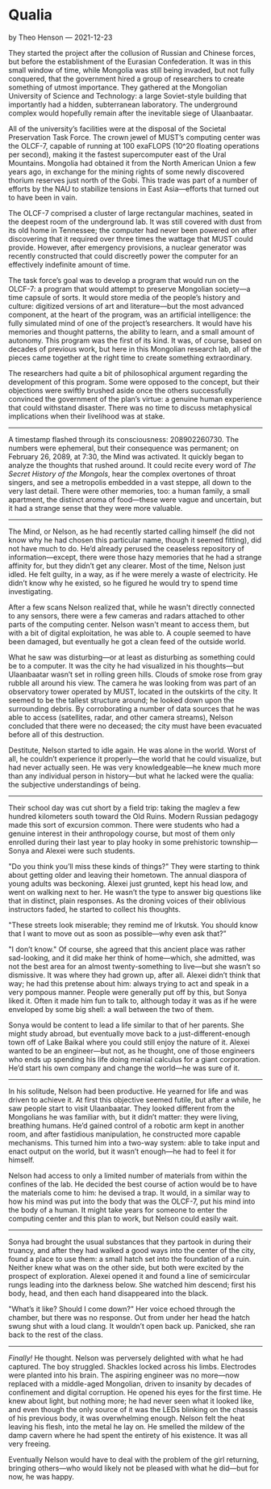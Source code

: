 # Qualia

by Theo Henson — 2021-12-23

They started the project after the collusion of Russian and Chinese forces, but before the establishment of the Eurasian Confederation. It was in this small window of time, while Mongolia was still being invaded, but not fully conquered, that the government hired a group of researchers to create something of utmost importance. They gathered at the Mongolian University of Science and Technology: a large Soviet-style building that importantly had a hidden, subterranean laboratory. The underground complex would hopefully remain after the inevitable siege of Ulaanbaatar.

All of the university’s facilities were at the disposal of the Societal Preservation Task Force. The crown jewel of MUST’s computing center was the OLCF-7, capable of running at 100 exaFLOPS (10^20 floating operations per second), making it the fastest supercomputer east of the Ural Mountains. Mongolia had obtained it from the North American Union a few years ago, in exchange for the mining rights of some newly discovered thorium reserves just north of the Gobi. This trade was part of a number of efforts by the NAU to stabilize tensions in East Asia—efforts that turned out to have been in vain.

The OLCF-7 comprised a cluster of large rectangular machines, seated in the deepest room of the underground lab. It was still covered with dust from its old home in Tennessee; the computer had never been powered on after discovering that it required over three times the wattage that MUST could provide. However, after emergency provisions, a nuclear generator was recently constructed that could discreetly power the computer for an effectively indefinite amount of time.

The task force’s goal was to develop a program that would run on the OLCF-7: a program that would attempt to preserve Mongolian society—a time capsule of sorts. It would store media of the people’s history and culture: digitized versions of art and literature—but the most advanced component, at the heart of the program, was an artificial intelligence: the fully simulated mind of one of the project’s researchers. It would have his memories and thought patterns, the ability to learn, and a small amount of autonomy. This program was the first of its kind. It was, of course, based on decades of previous work, but here in this Mongolian research lab, all of the pieces came together at the right time to create something extraordinary.

The researchers had quite a bit of philosophical argument regarding the development of this program. Some were opposed to the concept, but their objections were swiftly brushed aside once the others successfully convinced the government of the plan’s virtue: a genuine human experience that could withstand disaster. There was no time to discuss metaphysical implications when their livelihood was at stake.

---

A timestamp flashed through its consciousness: 208902260730. The numbers were ephemeral, but their consequence was permanent; on February 26, 2089, at 7:30, the Mind was activated. It quickly began to analyze the thoughts that rushed around. It could recite every word of *The Secret History of the Mongols*, hear the complex overtones of throat singers, and see a metropolis embedded in a vast steppe, all down to the very last detail. There were other memories, too: a human family, a small apartment, the distinct aroma of food—these were vague and uncertain, but it had a strange sense that they were more valuable.

---

The Mind, or Nelson, as he had recently started calling himself (he did not know why he had chosen this particular name, though it seemed fitting), did not have much to do. He’d already perused the ceaseless repository of information—except, there were those hazy memories that he had a strange affinity for, but they didn’t get any clearer. Most of the time, Nelson just idled. He felt guilty, in a way, as if he were merely a waste of electricity. He didn’t know why he existed, so he figured he would try to spend time investigating.

After a few scans Nelson realized that, while he wasn't directly connected to any sensors, there were a few cameras and radars attached to other parts of the computing center. Nelson wasn't meant to access them, but with a bit of digital exploitation, he was able to. A couple seemed to have been damaged, but eventually he got a clean feed of the outside world.

What he saw was disturbing—or at least as disturbing as something could be to a computer. It was the city he had visualized in his thoughts—but Ulaanbaatar wasn’t set in rolling green hills. Clouds of smoke rose from gray rubble all around his view. The camera he was looking from was part of an observatory tower operated by MUST, located in the outskirts of the city. It seemed to be the tallest structure around; he looked down upon the surrounding debris. By corroborating a number of data sources that he was able to access (satellites, radar, and other camera streams), Nelson concluded that there were no deceased; the city must have been evacuated before all of this destruction.

Destitute, Nelson started to idle again. He was alone in the world. Worst of all, he couldn’t experience it properly—the world that he could visualize, but had never actually seen. He was very knowledgeable—he knew much more than any individual person in history—but what he lacked were the qualia: the subjective understandings of being.

---

Their school day was cut short by a field trip: taking the maglev a few hundred kilometers south toward the Old Ruins. Modern Russian pedagogy made this sort of excursion common. There were students who had a genuine interest in their anthropology course, but most of them only enrolled during their last year to play hooky in some prehistoric township—Sonya and Alexei were such students.

"Do you think you’ll miss these kinds of things?" They were starting to think about getting older and leaving their hometown. The annual diaspora of young adults was beckoning. Alexei just grunted, kept his head low, and went on walking next to her. He wasn’t the type to answer big questions like that in distinct, plain responses. As the droning voices of their oblivious instructors faded, he started to collect his thoughts.

"These streets look miserable; they remind me of Irkutsk. You should know that I want to move out as soon as possible—why even ask that?”

"I don’t know." Of course, she agreed that this ancient place was rather sad-looking, and it did make her think of home—which, she admitted, was not the best area for an almost twenty-something to live—but she wasn’t so dismissive. It was where they had grown up, after all. Alexei didn’t think that way; he had this pretense about him: always trying to act and speak in a very pompous manner. People were generally put off by this, but Sonya liked it. Often it made him fun to talk to, although today it was as if he were enveloped by some big shell: a wall between the two of them.

Sonya would be content to lead a life similar to that of her parents. She might study abroad, but eventually move back to a just-different-enough town off of Lake Baikal where you could still enjoy the nature of it. Alexei wanted to be an engineer—but not, as he thought, one of those engineers who ends up spending his life doing menial calculus for a giant corporation. He’d start his own company and change the world—he was sure of it.

---

In his solitude, Nelson had been productive. He yearned for life and was driven to achieve it. At first this objective seemed futile, but after a while, he saw people start to visit Ulaanbaatar. They looked different from the Mongolians he was familiar with, but it didn’t matter: they were living, breathing humans. He’d gained control of a robotic arm kept in another room, and after fastidious manipulation, he constructed more capable mechanisms. This turned him into a two-way system: able to take input and enact output on the world, but it wasn’t enough—he had to feel it for himself.

Nelson had access to only a limited number of materials from within the confines of the lab. He decided the best course of action would be to have the materials come to him: he devised a trap. It would, in a similar way to how his mind was put into the body that was the OLCF-7, put his mind into the body of a human. It might take years for someone to enter the computing center and this plan to work, but Nelson could easily wait.

---

Sonya had brought the usual substances that they partook in during their truancy, and after they had walked a good ways into the center of the city, found a place to use them: a small hatch set into the foundation of a ruin. Neither knew what was on the other side, but both were excited by the prospect of exploration. Alexei opened it and found a line of semicircular rungs leading into the darkness below. She watched him descend; first his body, head, and then each hand disappeared into the black.

"What’s it like? Should I come down?" Her voice echoed through the chamber, but there was no response. Out from under her head the hatch swung shut with a loud clang. It wouldn’t open back up. Panicked, she ran back to the rest of the class.

---

*Finally!* He thought. Nelson was perversely delighted with what he had captured. The boy struggled. Shackles locked across his limbs. Electrodes were planted into his brain. The aspiring engineer was no more—now replaced with a middle-aged Mongolian, driven to insanity by decades of confinement and digital corruption. He opened his eyes for the first time. He knew about light, but nothing more; he had never seen what it looked like, and even though the only source of it was the LEDs blinking on the chassis of his previous body, it was overwhelming enough. Nelson felt the heat leaving his flesh, into the metal he lay on. He smelled the mildew of the damp cavern where he had spent the entirety of his existence. It was all very freeing.

Eventually Nelson would have to deal with the problem of the girl returning, bringing others—who would likely not be pleased with what he did—but for now, he was happy.
